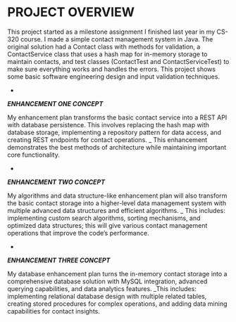 # **PROJECT OVERVIEW**

This project started as a milestone assignment I finished last year in my CS-320 course. I made a simple contact management system in Java. The original solution
had a Contact class with methods for validation, a ContactService class that uses a hash map for in-memory storage to maintain contacts, and test classes
(ContactTest and ContactServiceTest) to make sure everything works and handles the errors. This project shows some basic software engineering design and input
validation techniques.

-
**_ENHANCEMENT ONE CONCEPT_**

My enhancement plan transforms the basic contact service into a REST API with database persistence. This involves replacing the hash map with database storage,
implementing a repository pattern for data access, and creating REST endpoints for contact operations.
_ This enhancement demonstrates the best methods of architecture while maintaining important core functionality.

-
**_ENHANCEMENT TWO CONCEPT_**

My algorithms and data structure-like enhancement plan will also transform the basic contact storage into a higher-level data management system with multiple
advanced data structures and efficient algorithms.
_ This includes: implementing custom search algorithms, sorting mechanisms, and optimized data structures; this will give various contact management operations
  that improve the code’s performance.

-
**_ENHANCEMENT THREE CONCEPT_**

My database enhancement plan turns the in-memory contact storage into a comprehensive database solution with MySQL integration, advanced querying capabilities,
and data analytics features.
_This includes: implementing relational database design with multiple related tables, creating stored procedures for complex operations, and adding data mining
  capabilities for contact insights.
